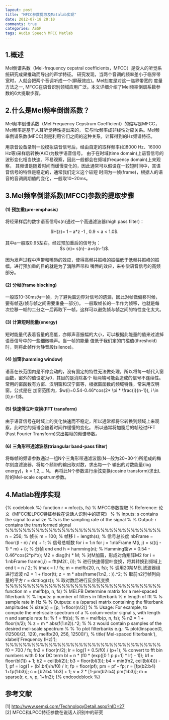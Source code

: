 ```yaml
---
layout: post
title: "MFCC参数提取及Matalab实现"
date: 2012-07-18 20:10
comments: true
categories: ASSP
tags: Audio Speech MFCC Matlab
---
```

<h2>1.概述</h2>
<p>Mel倒谱系数（Mel-frequency cepstral coefficients，MFCC）是受人的听觉系统研究成果推动而导出的声学特征。
研究发现，当两个音调的频率差小于临界带宽时，人就会把两个音调听成一个(屏蔽效应)。Mel刻度是对这一临界带宽的
度量方法之一, MFCC在语音识别领域应用广泛。本文详细介绍了Mel频率倒谱系数参数的6大提取步骤。</p>

<h2>2.什么是Mel频率倒谱系数？</h2>
<p>Mel频率倒谱系数（Mel Frequency Cepstrum Coefficient）的缩写是MFCC，Mel频率是基于人耳听觉特性提出来的，
它与Hz频率成非线性对应关系。Mel频率倒谱系数(MFCC)则是利用它们之间的这种关系，计算得到的Hz频谱特征。</p>

<p>用录音设备录制一段模拟语音信号后，经由自定的取样频率(如8000 Hz、16000 Hz等)采样后转换(A/D)为数字语音信号。
由于在时域(time domain)上语音信号的波形变化相当快速、不易观察，因此一般都会在频域(frequency domain)上来观察，
其频谱是随着时间而缓慢变化的，因此通常可以假设在一较短时间中，其语音信号的特性是稳定的，通常我们定义这个较短
时间为一帧(frame)，根据人的语音的音调周期值的变化，一般取10~20ms。</p>

<!-- more -->
<h2>3.Mel频率倒谱系数(MFCC)参数的提取步骤</h2>
<h4>(1) 预加重(pre-emphasis)</h4>
<p>将经采样后的数字语音信号s(n)通过一个高通滤波器(high pass filter)：</br>
<center>$H(z)= 1 – a*z -1 , 0.9 < a < 1.0$. </center></br>
其中a一般取0.95左右。经过预加重后的信号为：</br>
<center>$s (n)= s(n)– a×s(n-1)$.</center></br>
因为发声过程中声带和嘴唇的效应，使得高频共振峰的振幅低于低频共振峰的振幅，进行预加重的目的就是为了消除声带和
嘴唇的效应，来补偿语音信号的高频部分。</p>

<h4>(2) 分帧(frame blocking)</h4>
<p>一般取10-30ms为一帧，为了避免窗边界对信号的遗漏，因此对帧做偏移时候，要有帧迭(帧与帧之间需要重叠一部分)。
一般取帧长的一半作为帧移，也就是每次位移一帧的二分之一后再取下一帧，这样可以避免帧与帧之间的特性变化太大。</p>

<h4>(3) 计算短时能量(energy)</h4>
<p>短时能量代表着音量的高低，亦即声音振幅的大小，可以根据此能量的值来过滤掉语音信号中的一些细微噪声。当一帧的能量
值低于我们定的门槛值(threshold)时，则将此帧作为静音段(silence)。</p>

<h4>(4) 加窗(hamming window)</h4>
<p>语音在长范围内是不停变动的，没有固定的特性无法做处理，所以将每一帧代入窗函数，窗外的值设定为0，其目的是消除各个
帧两端可能会造成的信号不连续性。常用的窗函数有方窗、汉明窗和汉宁窗等，根据窗函数的频域特性，常采用汉明窗。公式是在
加窗范围内，$w(i)=0.54-0.46*cos(2* \pi * \frac{i}{n-1}), i \in [0,n-1]$。</p>

<h4>(5) 快速傅立叶变换(FFT transform)</h4>
<p>由于语音信号在时域上的变化快速而不稳定，所以通常都将它转换到频域上来观察，此时它的频谱会随着时间作缓慢的变化。
所以通常将加窗后的帧经过FFT (Fast Fourier Transform)求出每帧的频谱参数。</p>

<h4>(6) 三角形带通滤波器(triangular band-pass filter)</h4>
<p>将每帧的频谱参数通过一组N个三角形带通滤波器(N一般为20~30个)所组成的梅尔刻度滤波器，将每个频带的输出取对数，求出每一个
输出的对数能量(log energy)，k = 1,2,… N。 再将此N个参数进行余弦变换(cosine transform)求出L阶的Mel-scale cepstrum参数。</p>

<h2>4.Matlab程序实现</h2>
{% codeblock %}
function r = mfcc(s, fs)
% MFCC参数提取
% Reference: 论文《MFCC和LPCC特征参数在说话人识别中的研究》
%
% Inputs: s  contains the signal to analize
%         fs is the sampling rate of the signal
%
% Output: r contains the transformed signal
%%%%%%%%%%%%%%%%%%%%%%%%%%%%%%%%%%%%
n = 256;  % 帧长
m = 100;  % 帧移
l = length(s);  % 信号总长度
nbFrame = floor((l - n) / m) + 1;  % 信号总帧数
for i = 1:n
	for j = 1:nbFrame
		M(i, j) = s(((j - 1) * m) + i);  % 分帧
	end
end
h = hamming(n);  % Hamming窗w = 0.54 - 0.46*cos(2*pi*x);
M2 = diag(h) * M;  % 对M加窗，形成对角矩阵M2
for i = 1:nbFrame
frame(:,i) = fft(M2(:, i));   % 进行快速傅里叶变换，将其转换到频域上
end
t = n / 2;
% tmax = l / fs;
m = melfb(20, n, fs);  % 调用20阶MEL滤波器组进行滤波
n2 = 1 + floor(t);
z = m * abs(frame(1:n2, :  )).^2;  % 取前n2行帧列向量的平方
r = dct(log(z));  % 取对数后进行反余弦变换
%%%%%%%%%%%%%%%%%%%%%%%%%%%%%%%%%%%%
function m = melfb(p, n, fs)
% MELFB  Determine matrix for a mel-spaced filterbank
%
% Inputs:       p   number of filters in filterbank
%               n   length of fft
%               fs  sample rate in Hz
%
% Outputs:      x   a (sparse) matrix containing the filterbank amplitudes
%                   size(x) = [p, 1+floor(n/2)]
%
% Usage:        For example, to compute the mel-scale spectrum of a
%               colum-vector signal s, with length n and sample rate fs:
%               f = fft(s);
%               m = melfb(p, n, fs);
%               n2 = 1 + floor(n/2);
%               z = m * abs(f(1:n2)).^2;
%
%               z would contain p samples of the desired mel-scale spectrum
%
%               To plot filterbanks e.g.:
%               plot(linspace(0, (12500/2), 129), melfb(20, 256, 12500)'),
%               title('Mel-spaced filterbank'), xlabel('Frequency (Hz)');
%%%%%%%%%%%%%%%%%%%%%%%%%%%%%%%%%%%%
f0 = 700 / fs;
fn2 = floor(n/2);
lr = log(1 + 0.5/f0) / (p+1);
% convert to fft bin numbers with 0 for DC term
bl = n * (f0 * (exp([0 1 p p+1] * lr) - 1));
b1 = floor(bl(1)) + 1;
b2 = ceil(bl(2));
b3 = floor(bl(3));
b4 = min(fn2, ceil(bl(4))) - 1;
pf = log(1 + (b1:b4)/n/f0) / lr;
fp = floor(pf);
pm = pf - fp;
r = [fp(b2:b4) 1+fp(1:b3)];
c = [b2:b4 1:b3] + 1;
v = 2 * [1-pm(b2:b4) pm(1:b3)];
m = sparse(r, c, v, p, 1+fn2);
{% endcodeblock %}

<h2>参考文献</h2>
<p>[1] <a href="http://www.semxi.com/TechnologyDetail.aspx?nID=27">http://www.semxi.com/TechnologyDetail.aspx?nID=27</a> </br>
[2] MFCC和LPCC特征参数在说话人识别中的研究</p>


